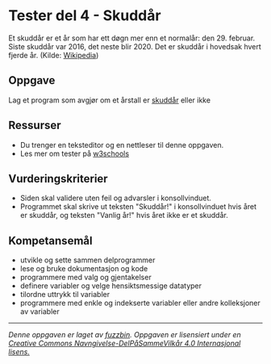 # Tester del 4 - Skuddår

Et skuddår er et år som har ett døgn mer enn et normalår: den 29. februar. Siste skuddår var 2016, det neste blir 2020. Det er skuddår i hovedsak hvert fjerde år. (Kilde: [Wikipedia](https://no.wikipedia.org/wiki/Skudd%C3%A5r))

## Oppgave

Lag et program som avgjør om et årstall er [skuddår](https://no.wikipedia.org/wiki/Skudd%C3%A5r) eller ikke

## Ressurser

* Du trenger en teksteditor og en nettleser til denne oppgaven.
* Les mer om tester på [w3schools](https://www.w3schools.com/js/js_if_else.aspp)

## Vurderingskriterier

* Siden skal validere uten feil og advarsler i konsollvinduet.
* Programmet skal skrive ut teksten "Skuddår!" i konsollvinduet hvis året er skuddår, og teksten "Vanlig år!" hvis året ikke er et skuddår.

## Kompetansemål

* utvikle og sette sammen delprogrammer
* lese og bruke dokumentasjon og kode
* programmere med valg og gjentakelser
* definere variabler og velge hensiktsmessige datatyper
* tilordne uttrykk til variabler
* programmere med enkle og indekserte variabler eller andre kolleksjoner av variabler

---
_Denne oppgaven er laget av [fuzzbin](https://github.com/fuzzbin). Oppgaven er lisensiert under en [Creative Commons Navngivelse-DelPåSammeVilkår 4.0 Internasjonal lisens.
](http://creativecommons.org/licenses/by-sa/4.0/)_

